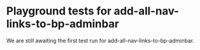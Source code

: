 # Playground tests for add-all-nav-links-to-bp-adminbar
We are still awaiting the first test run for add-all-nav-links-to-bp-adminbar.
